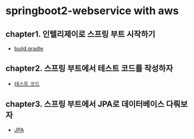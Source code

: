 # springboot2-webservice with aws
## chapter1. 인텔리제이로 스프링 부트 시작하기
- [build.gradle](https://velog.io/@pjm4142/%EC%8A%A4%ED%94%84%EB%A7%81-%EB%B6%80%ED%8A%B8%EC%99%80-AWS%EB%A1%9C-%ED%98%BC%EC%9E%90-%EA%B5%AC%ED%98%84%ED%95%98%EB%8A%94-%EC%9B%B9-%EC%84%9C%EB%B9%84%EC%8A%A41)

## chapter2. 스프링 부트에서 테스트 코드를 작성하자
- [테스트 코드](https://velog.io/@pjm4142/%EC%8A%A4%ED%94%84%EB%A7%81-%EB%B6%80%ED%8A%B8%EC%99%80-AWS%EB%A1%9C-%ED%98%BC%EC%9E%90-%EA%B5%AC%ED%98%84%ED%95%98%EB%8A%94-%EC%9B%B9-%EC%84%9C%EB%B9%84%EC%8A%A41)

## chapter3. 스프링 부트에서 JPA로 데이터베이스 다뤄보자
- [JPA](https://velog.io/@pjm4142/%EC%8A%A4%ED%94%84%EB%A7%81-%EB%B6%80%ED%8A%B8%EC%99%80-AWS%EB%A1%9C-%ED%98%BC%EC%9E%90-%EA%B5%AC%ED%98%84%ED%95%98%EB%8A%94-%EC%9B%B9-%EC%84%9C%EB%B9%84%EC%8A%A4chapter3)

